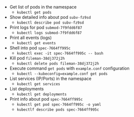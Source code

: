 * Get list of pods in the namespace
    * `kubectl get pods`
* Show detailed info about pod `subv-fz9sd`
    * `kubectl describe pod subv-fz9sd`
* Print logs for pod `submod-7f9fdd6f87`
    * `kubectl logs submod-7f9fdd6f87`
* Print all events (logs)
    * `kubectl get events`
* Shell into pod `spec-7664ff995c`
    * `kubectl exec -it spec-7664ff995c -- bash`
* Kill pod `fileman-38dj372j2h`
    * `kubectl delete pods fileman-38dj372j2h`
* Execute command `get pods` with `example.conf` configuration
    * `kubectl --kubeconfig=example.conf get pods`
* List services (IP/Ports) in the namespace
    * `kubectl get services`
* List deployments
    * `kubectl get deployments`
* Print info about pod `spec-7664ff995c`
    * `kubectl get pod spec-7664ff995c -o yaml`
    * `kubectlf describe pods spec-7664ff995c`
